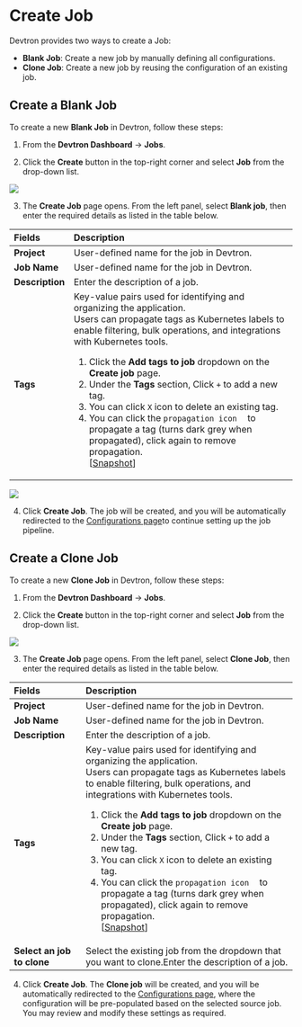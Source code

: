 # Create Job

Devtron provides two ways to create a Job: 
* **Blank Job**: Create a new job by manually defining all configurations.
* **Clone Job**: Create a new job by reusing the configuration of an existing job.

## Create a Blank Job

To create a new **Blank Job** in Devtron, follow these steps:
1. From the **Devtron Dashboard** → **Jobs**.

2. Click the **Create** button in the top-right corner and select **Job** from the drop-down list.

![](https://devtron-public-asset.s3.us-east-2.amazonaws.com/images/create-job/select-create-job-latest.jpg)

3. The **Create Job** page opens. From the left panel, select **Blank job**, then enter the required details as listed in the table below.

| Fields| Description|
|:---|:---|
| **Project**           | User-defined name for the job in Devtron.|
| **Job Name**           | User-defined name for the job in Devtron.|
| **Description**        | Enter the description of a job.|
|**Tags**|Key-value pairs used for identifying and organizing the application.<br>Users can propagate tags as Kubernetes labels to enable filtering, bulk operations, and integrations with Kubernetes tools.<ol><li> Click the **Add tags to job** dropdown on the **Create job** page.</li><li> Under the **Tags** section, Click `+` to add a new tag. <li>You can click `X` icon to delete an existing tag.</li><li>You can click the `propagation icon` <img src="https://devtron-public-asset.s3.us-east-2.amazonaws.com/images/creating-application/donot-propagate.jpg" height="10"> to propagate a tag (turns dark grey when propagated), click again to remove propagation.<br>[[Snapshot](https://devtron-public-asset.s3.us-east-2.amazonaws.com/images/creating-application/overview/manage-tags-latest-1.jpg)]</li></ol>|

![](https://devtron-public-asset.s3.us-east-2.amazonaws.com/images/create-job/create-job-page.jpg)

4. Click **Create Job**. The job will be created, and you will be automatically redirected to the [Configurations page](./configuration.md)to continue setting up the job pipeline.

## Create a Clone Job

To create a new **Clone Job** in Devtron, follow these steps:
1. From the **Devtron Dashboard** → **Jobs**.

2. Click the **Create** button in the top-right corner and select **Job** from the drop-down list.

![](https://devtron-public-asset.s3.us-east-2.amazonaws.com/images/create-job/select-create-job-latest.jpg)

3. The **Create Job** page opens. From the left panel, select **Clone Job**, then enter the required details as listed in the table below.

| Fields| Description|
|:---|:---|
| **Project**           | User-defined name for the job in Devtron.|
| **Job Name**           | User-defined name for the job in Devtron.|
| **Description**        | Enter the description of a job.|
|**Tags**|Key-value pairs used for identifying and organizing the application.<br>Users can propagate tags as Kubernetes labels to enable filtering, bulk operations, and integrations with Kubernetes tools.<ol><li> Click the **Add tags to job** dropdown on the **Create job** page.</li><li> Under the **Tags** section, Click `+` to add a new tag. <li>You can click `X` icon to delete an existing tag.</li><li>You can click the `propagation icon` <img src="https://devtron-public-asset.s3.us-east-2.amazonaws.com/images/creating-application/donot-propagate.jpg" height="10"> to propagate a tag (turns dark grey when propagated), click again to remove propagation.<br>[[Snapshot](https://devtron-public-asset.s3.us-east-2.amazonaws.com/images/creating-application/overview/manage-tags-latest-1.jpg)]</li></ol>|
| **Select an job to clone** | Select the existing job from the dropdown that you want to clone.Enter the description of a job.|

4. Click **Create Job**. The **Clone job** will be created, and you will be automatically redirected to the [Configurations page](./configuration.md), where the configuration will be pre-populated based on the selected source job. You may review and modify these settings as required.